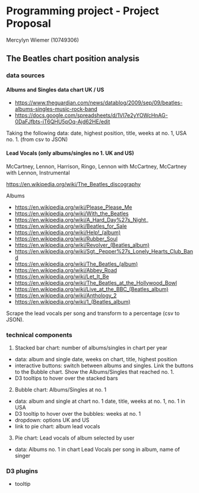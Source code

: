 # Programming project - Project Proposal #

Mercylyn Wiemer (10749306)

## The Beatles chart position analysis ##

### data sources ###

#### Albums and Singles data chart UK / US ####

* https://www.theguardian.com/news/datablog/2009/sep/09/beatles-albums-singles-music-rock-band
* https://docs.google.com/spreadsheets/d/1VI7e2yYOWcHnAG-0DaFJfbts-iT6QHU5pOq-Ajd62HE/edit

Taking the following data: date, highest position, title, weeks at no. 1, USA no. 1. (from csv to JSON)

#### Lead Vocals (only albums/singles no 1. UK and US) ####
McCartney, Lennon, Harrison, Ringo, Lennon with McCartney, McCartney with Lennon, Instrumental

https://en.wikipedia.org/wiki/The_Beatles_discography

Albums
* https://en.wikipedia.org/wiki/Please_Please_Me
* https://en.wikipedia.org/wiki/With_the_Beatles
* https://en.wikipedia.org/wiki/A_Hard_Day%27s_Night_
* https://en.wikipedia.org/wiki/Beatles_for_Sale
* https://en.wikipedia.org/wiki/Help!_(album)
* https://en.wikipedia.org/wiki/Rubber_Soul
* https://en.wikipedia.org/wiki/Revolver_(Beatles_album)
* https://en.wikipedia.org/wiki/Sgt._Pepper%27s_Lonely_Hearts_Club_Band
* https://en.wikipedia.org/wiki/The_Beatles_(album)
* https://en.wikipedia.org/wiki/Abbey_Road
* https://en.wikipedia.org/wiki/Let_It_Be
* https://en.wikipedia.org/wiki/The_Beatles_at_the_Hollywood_Bowl
* https://en.wikipedia.org/wiki/Live_at_the_BBC_(Beatles_album)
* https://en.wikipedia.org/wiki/Anthology_2
* https://en.wikipedia.org/wiki/1_(Beatles_album)

Scrape the lead vocals per song and transform to a percentage (csv to JSON).

### technical components ###
1. Stacked bar chart: number of albums/singles in chart per year
* data: album and single date, weeks on chart, title, highest position
* interactive buttons: switch between albums and singles. Link the buttons to the Bubble chart. Show the Albums/Singles that reached no. 1.
* D3 tooltips to hover over the stacked bars


2. Bubble chart: Albums/Singles at no. 1
* data: album and single at chart no. 1 date, title, weeks at no. 1, no. 1 in USA
* D3 tooltip to hover over the bubbles: weeks at no. 1
* dropdown: options UK and US
* link to pie chart: album lead vocals

3. Pie chart: Lead vocals of album selected by user
* data: Albums no. 1 in chart Lead Vocals per song in album, name of singer

### D3 plugins ###
* tooltip
